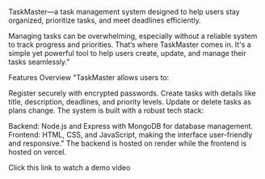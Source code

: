 TaskMaster—a task management system designed to help users stay organized, prioritize tasks, and meet deadlines efficiently.

Managing tasks can be overwhelming, especially without a reliable system to track progress and priorities. That’s where TaskMaster comes in. It's a simple yet powerful tool to help users create, update, and manage their tasks seamlessly."

Features Overview
"TaskMaster allows users to:

Register securely with encrypted passwords.
Create tasks with details like title, description, deadlines, and priority levels.
Update or delete tasks as plans change.
The system is built with a robust tech stack:

Backend: Node.js and Express with MongoDB for database management.
Frontend: HTML, CSS, and JavaScript, making the interface user-friendly and responsive."
The backend is hosted on render while the frontend is hosted on vercel.

Click this link to watch a demo video